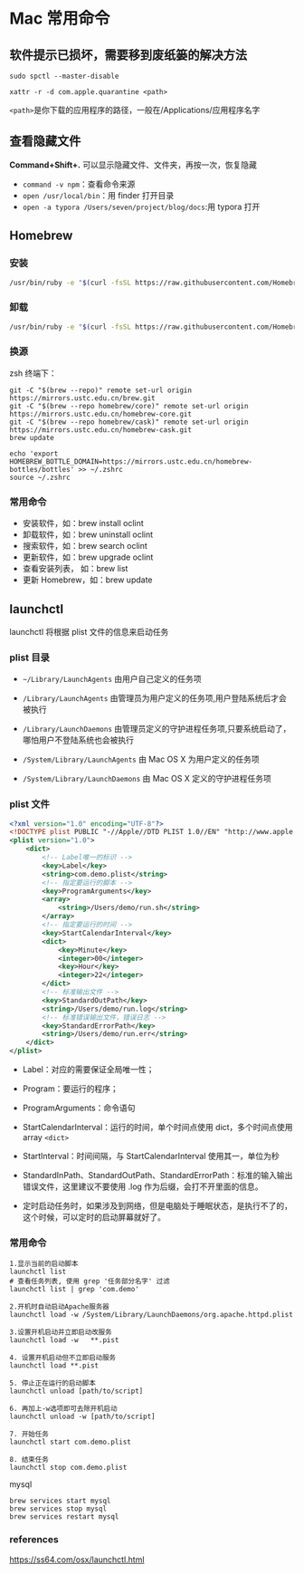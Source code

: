 # Mac 常用命令

## 软件提示已损坏，需要移到废纸篓的解决方法

```
sudo spctl --master-disable
```

```
xattr -r -d com.apple.quarantine <path>
```

`<path>`是你下载的应用程序的路径，一般在/Applications/应用程序名字

## 查看隐藏文件

**Command+Shift+.** 可以显示隐藏文件、文件夹，再按一次，恢复隐藏

- `command -v npm`：查看命令来源
- `open /usr/local/bin`：用 finder 打开目录
- `open -a typora /Users/seven/project/blog/docs`:用 typora 打开

## Homebrew

### 安装

```bash
/usr/bin/ruby -e "$(curl -fsSL https://raw.githubusercontent.com/Homebrew/install/master/install)"
```

### 卸载

```bash
/usr/bin/ruby -e "$(curl -fsSL https://raw.githubusercontent.com/Homebrew/install/master/uninstall)"
```

### 换源

zsh 终端下：

```shell
git -C "$(brew --repo)" remote set-url origin https://mirrors.ustc.edu.cn/brew.git
git -C "$(brew --repo homebrew/core)" remote set-url origin https://mirrors.ustc.edu.cn/homebrew-core.git
git -C "$(brew --repo homebrew/cask)" remote set-url origin https://mirrors.ustc.edu.cn/homebrew-cask.git
brew update

echo 'export HOMEBREW_BOTTLE_DOMAIN=https://mirrors.ustc.edu.cn/homebrew-bottles/bottles' >> ~/.zshrc
source ~/.zshrc
```

### 常用命令

- 安装软件，如：brew install oclint
- 卸载软件，如：brew uninstall oclint
- 搜索软件，如：brew search oclint
- 更新软件，如：brew upgrade oclint
- 查看安装列表， 如：brew list
- 更新 Homebrew，如：brew update

## launchctl

launchctl 将根据 plist 文件的信息来启动任务

### plist 目录

- `~/Library/LaunchAgents` 由用户自己定义的任务项
- `/Library/LaunchAgents` 由管理员为用户定义的任务项,用户登陆系统后才会被执行

- `/Library/LaunchDaemons` 由管理员定义的守护进程任务项,只要系统启动了，哪怕用户不登陆系统也会被执行
- `/System/Library/LaunchAgents` 由 Mac OS X 为用户定义的任务项

- `/System/Library/LaunchDaemons` 由 Mac OS X 定义的守护进程任务项

### plist 文件

```xml
<?xml version="1.0" encoding="UTF-8"?>
<!DOCTYPE plist PUBLIC "-//Apple//DTD PLIST 1.0//EN" "http://www.apple.com/DTDs/PropertyList-1.0.dtd">
<plist version="1.0">
    <dict>
        <!-- Label唯一的标识 -->
        <key>Label</key>
        <string>com.demo.plist</string>
        <!-- 指定要运行的脚本 -->
        <key>ProgramArguments</key>
        <array>
            <string>/Users/demo/run.sh</string>
        </array>
        <!-- 指定要运行的时间 -->
        <key>StartCalendarInterval</key>
        <dict>
            <key>Minute</key>
            <integer>00</integer>
            <key>Hour</key>
            <integer>22</integer>
        </dict>
        <!-- 标准输出文件 -->
        <key>StandardOutPath</key>
        <string>/Users/demo/run.log</string>
        <!-- 标准错误输出文件，错误日志 -->
        <key>StandardErrorPath</key>
        <string>/Users/demo/run.err</string>
    </dict>
</plist>
```

- Label：对应的需要保证全局唯一性；
- Program：要运行的程序；

- ProgramArguments：命令语句
- StartCalendarInterval：运行的时间，单个时间点使用 dict，多个时间点使用 array `<dict>`

- StartInterval：时间间隔，与 StartCalendarInterval 使用其一，单位为秒
- StandardInPath、StandardOutPath、StandardErrorPath：标准的输入输出错误文件，这里建议不要使用 .log 作为后缀，会打不开里面的信息。

- 定时启动任务时，如果涉及到网络，但是电脑处于睡眠状态，是执行不了的，这个时候，可以定时的启动屏幕就好了。

### 常用命令

```shell
1.显示当前的启动脚本
launchctl list
# 查看任务列表, 使用 grep '任务部分名字' 过滤
launchctl list | grep 'com.demo'

2.开机时自动启动Apache服务器
launchctl load -w /System/Library/LaunchDaemons/org.apache.httpd.plist

3.设置开机启动并立即启动改服务
launchctl load -w   **.pist

4. 设置开机启动但不立即启动服务
launchctl load **.pist

5. 停止正在运行的启动脚本
launchctl unload [path/to/script]

6. 再加上-w选项即可去除开机启动
launchctl unload -w [path/to/script]

7. 开始任务
launchctl start com.demo.plist

8. 结束任务
launchctl stop com.demo.plist
```

mysql

```shell
brew services start mysql
brew services stop mysql
brew services restart mysql
```

### references

<https://ss64.com/osx/launchctl.html>

